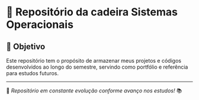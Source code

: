 # 🚀 Repositório da cadeira Sistemas Operacionais

## 🎯 Objetivo

Este repositório tem o propósito de armazenar meus projetos e códigos desenvolvidos ao longo do semestre, servindo como portfólio e referência para estudos futuros.

---

📌 _Repositório em constante evolução conforme avanço nos estudos!_ 📚
